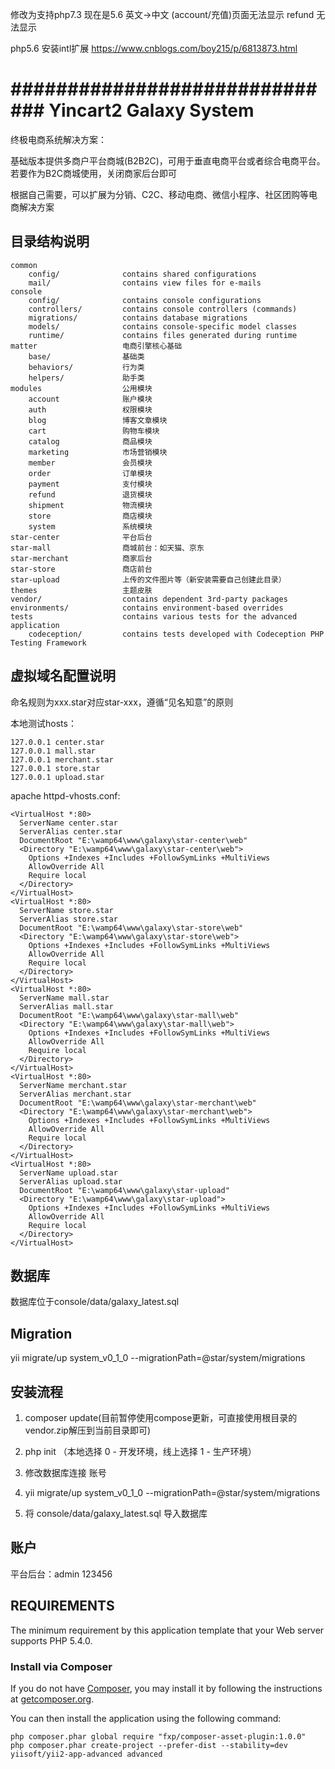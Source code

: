 修改为支持php7.3 现在是5.6
英文->中文
(account/充值)页面无法显示
refund 无法显示

php5.6 安装intl扩展
https://www.cnblogs.com/boy215/p/6813873.html

##############################
Yincart2 Galaxy System
===================================

终极电商系统解决方案：

基础版本提供多商户平台商城(B2B2C)，可用于垂直电商平台或者综合电商平台。若要作为B2C商城使用，关闭商家后台即可

根据自己需要，可以扩展为分销、C2C、移动电商、微信小程序、社区团购等电商解决方案

目录结构说明
-----------

```
common
    config/              contains shared configurations
    mail/                contains view files for e-mails
console
    config/              contains console configurations
    controllers/         contains console controllers (commands)
    migrations/          contains database migrations
    models/              contains console-specific model classes
    runtime/             contains files generated during runtime
matter                   电商引擎核心基础
    base/                基础类
    behaviors/           行为类
    helpers/             助手类
modules                  公用模块
    account              账户模块
    auth                 权限模块
    blog                 博客文章模块
    cart                 购物车模块
    catalog              商品模块
    marketing            市场营销模块
    member               会员模块
    order                订单模块
    payment              支付模块
    refund               退货模块
    shipment             物流模块
    store                商店模块
    system               系统模块
star-center              平台后台
star-mall                商城前台：如天猫、京东
star-merchant            商家后台
star-store               商店前台
star-upload              上传的文件图片等（新安装需要自己创建此目录）
themes                   主题皮肤
vendor/                  contains dependent 3rd-party packages
environments/            contains environment-based overrides
tests                    contains various tests for the advanced application
    codeception/         contains tests developed with Codeception PHP Testing Framework
```

虚拟域名配置说明
----------------

命名规则为xxx.star对应star-xxx，遵循“见名知意”的原则

本地测试hosts：
```
127.0.0.1 center.star
127.0.0.1 mall.star
127.0.0.1 merchant.star
127.0.0.1 store.star
127.0.0.1 upload.star

```

apache httpd-vhosts.conf:

```
<VirtualHost *:80>
  ServerName center.star
  ServerAlias center.star
  DocumentRoot "E:\wamp64\www\galaxy\star-center\web"
  <Directory "E:\wamp64\www\galaxy\star-center\web">
    Options +Indexes +Includes +FollowSymLinks +MultiViews
    AllowOverride All
    Require local
  </Directory>
</VirtualHost>
<VirtualHost *:80>
  ServerName store.star
  ServerAlias store.star
  DocumentRoot "E:\wamp64\www\galaxy\star-store\web"
  <Directory "E:\wamp64\www\galaxy\star-store\web">
    Options +Indexes +Includes +FollowSymLinks +MultiViews
    AllowOverride All
    Require local
  </Directory>
</VirtualHost>
<VirtualHost *:80>
  ServerName mall.star
  ServerAlias mall.star
  DocumentRoot "E:\wamp64\www\galaxy\star-mall\web"
  <Directory "E:\wamp64\www\galaxy\star-mall\web">
    Options +Indexes +Includes +FollowSymLinks +MultiViews
    AllowOverride All
    Require local
  </Directory>
</VirtualHost>
<VirtualHost *:80>
  ServerName merchant.star
  ServerAlias merchant.star
  DocumentRoot "E:\wamp64\www\galaxy\star-merchant\web"
  <Directory "E:\wamp64\www\galaxy\star-merchant\web">
    Options +Indexes +Includes +FollowSymLinks +MultiViews
    AllowOverride All
    Require local
  </Directory>
</VirtualHost>
<VirtualHost *:80>
  ServerName upload.star
  ServerAlias upload.star
  DocumentRoot "E:\wamp64\www\galaxy\star-upload"
  <Directory "E:\wamp64\www\galaxy\star-upload">
    Options +Indexes +Includes +FollowSymLinks +MultiViews
    AllowOverride All
    Require local
  </Directory>
</VirtualHost>

```

数据库
-------

数据库位于console/data/galaxy_latest.sql

Migration
--------
yii migrate/up system_v0_1_0 --migrationPath=@star/system/migrations

安装流程
---------

1. composer update(目前暂停使用compose更新，可直接使用根目录的vendor.zip解压到当前目录即可)

2. php init （本地选择 0 - 开发环境，线上选择 1 - 生产环境）

3. 修改数据库连接 账号

4. yii migrate/up system_v0_1_0 --migrationPath=@star/system/migrations

5. 将 console/data/galaxy_latest.sql 导入数据库

账户
---------

平台后台：admin 123456

REQUIREMENTS
------------

The minimum requirement by this application template that your Web server supports PHP 5.4.0.

### Install via Composer

If you do not have [Composer](http://getcomposer.org/), you may install it by following the instructions
at [getcomposer.org](http://getcomposer.org/doc/00-intro.md#installation-nix).

You can then install the application using the following command:

~~~
php composer.phar global require "fxp/composer-asset-plugin:1.0.0"
php composer.phar create-project --prefer-dist --stability=dev yiisoft/yii2-app-advanced advanced
~~~